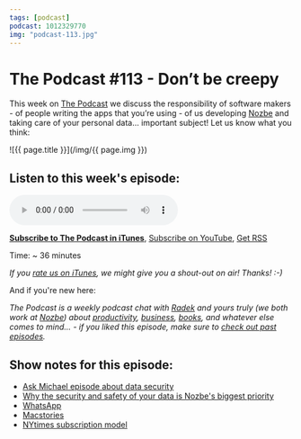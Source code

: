 ```yaml
---
tags: [podcast]
podcast: 1012329770
img: "podcast-113.jpg"
---
```


# The Podcast #113 - Don’t be creepy

This week on [The Podcast][p] we discuss the responsibility of software makers - of people writing the apps that you’re using - of us developing [Nozbe][n] and taking care of your personal data... important subject! Let us know what you think:

<!--More-->

![{{ page.title }}](/img/{{ page.img }})

## Listen to this week's episode:

<audio controls>
<source src="https://files.nozbe.com/podcast/113.mp3" type="audio/mpeg">
</audio>

**[Subscribe to The Podcast in iTunes][i]**, [Subscribe on YouTube][y], [Get RSS][rss]

Time: ~ 36 minutes

*If you [rate us on iTunes][i], we might give you a shout-out on air! Thanks! :-)*

And if you're new here:

*The Podcast is a weekly podcast chat with [Radek][r] and yours truly (we both work at [Nozbe][n]) about [productivity](/productivity), [business](/business), [books](/books), and whatever else comes to mind… - if you liked this episode, make sure to [check out past episodes](/podcast).*

## Show notes for this episode:

  * [Ask Michael episode about data security](https://nozbe.com/blog/ask-michael-9/)
  * [Why the security and safety of your data is Nozbe's biggest priority](https://nozbe.com/blog/safety/)
  * [WhatsApp](https://www.whatsapp.com/)
  * [Macstories](https://www.macstories.net/)
  * [NYtimes subscription model](https://www.nytimes.com/subscription/inyt/lp87JWF.html)

[y]: https://michael.gratis/thepodcastyt
[rss]: https://thepodcast.fm/episodes?format=RSS
[e]: /podcast-113

[p]: /podcast
[n]: https://michael.gratis/nozbe
[r]: https://michael.gratis/radex
[i]: https://michael.gratis/thepodcast
[o]: https://michael.gratis/ipadonly

